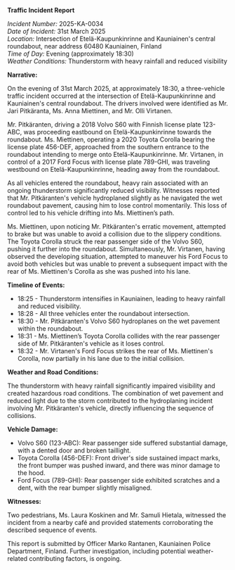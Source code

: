 **Traffic Incident Report**

*Incident Number:* 2025-KA-0034  
*Date of Incident:* 31st March 2025  
*Location:* Intersection of Etelä-Kaupunkinrinne and Kauniainen's central roundabout, near address 60480 Kauniainen, Finland  
*Time of Day:* Evening (approximately 18:30)  
*Weather Conditions:* Thunderstorm with heavy rainfall and reduced visibility

**Narrative:**

On the evening of 31st March 2025, at approximately 18:30, a three-vehicle traffic incident occurred at the intersection of Etelä-Kaupunkinrinne and Kauniainen's central roundabout. The drivers involved were identified as Mr. Jari Pitkäranta, Ms. Anna Miettinen, and Mr. Olli Virtanen.

Mr. Pitkäranten, driving a 2018 Volvo S60 with Finnish license plate 123-ABC, was proceeding eastbound on Etelä-Kaupunkinrinne towards the roundabout. Ms. Miettinen, operating a 2020 Toyota Corolla bearing the license plate 456-DEF, approached from the southern entrance to the roundabout intending to merge onto Etelä-Kaupunkinrinne. Mr. Virtanen, in control of a 2017 Ford Focus with license plate 789-GHI, was traveling westbound on Etelä-Kaupunkinrinne, heading away from the roundabout.

As all vehicles entered the roundabout, heavy rain associated with an ongoing thunderstorm significantly reduced visibility. Witnesses reported that Mr. Pitkäranten's vehicle hydroplaned slightly as he navigated the wet roundabout pavement, causing him to lose control momentarily. This loss of control led to his vehicle drifting into Ms. Miettinen’s path.

Ms. Miettinen, upon noticing Mr. Pitkäranten's erratic movement, attempted to brake but was unable to avoid a collision due to the slippery conditions. The Toyota Corolla struck the rear passenger side of the Volvo S60, pushing it further into the roundabout. Simultaneously, Mr. Virtanen, having observed the developing situation, attempted to maneuver his Ford Focus to avoid both vehicles but was unable to prevent a subsequent impact with the rear of Ms. Miettinen's Corolla as she was pushed into his lane.

**Timeline of Events:**

- 18:25 - Thunderstorm intensifies in Kauniainen, leading to heavy rainfall and reduced visibility.
- 18:28 - All three vehicles enter the roundabout intersection.
- 18:30 - Mr. Pitkäranten's Volvo S60 hydroplanes on the wet pavement within the roundabout.
- 18:31 - Ms. Miettinen’s Toyota Corolla collides with the rear passenger side of Mr. Pitkäranten's vehicle as it loses control.
- 18:32 - Mr. Virtanen's Ford Focus strikes the rear of Ms. Miettinen's Corolla, now partially in his lane due to the initial collision.

**Weather and Road Conditions:**

The thunderstorm with heavy rainfall significantly impaired visibility and created hazardous road conditions. The combination of wet pavement and reduced light due to the storm contributed to the hydroplaning incident involving Mr. Pitkäranten's vehicle, directly influencing the sequence of collisions.

**Vehicle Damage:**

- Volvo S60 (123-ABC): Rear passenger side suffered substantial damage, with a dented door and broken taillight.
- Toyota Corolla (456-DEF): Front driver's side sustained impact marks, the front bumper was pushed inward, and there was minor damage to the hood.
- Ford Focus (789-GHI): Rear passenger side exhibited scratches and a dent, with the rear bumper slightly misaligned.

**Witnesses:**

Two pedestrians, Ms. Laura Koskinen and Mr. Samuli Hietala, witnessed the incident from a nearby café and provided statements corroborating the described sequence of events.

This report is submitted by Officer Marko Rantanen, Kauniainen Police Department, Finland. Further investigation, including potential weather-related contributing factors, is ongoing.